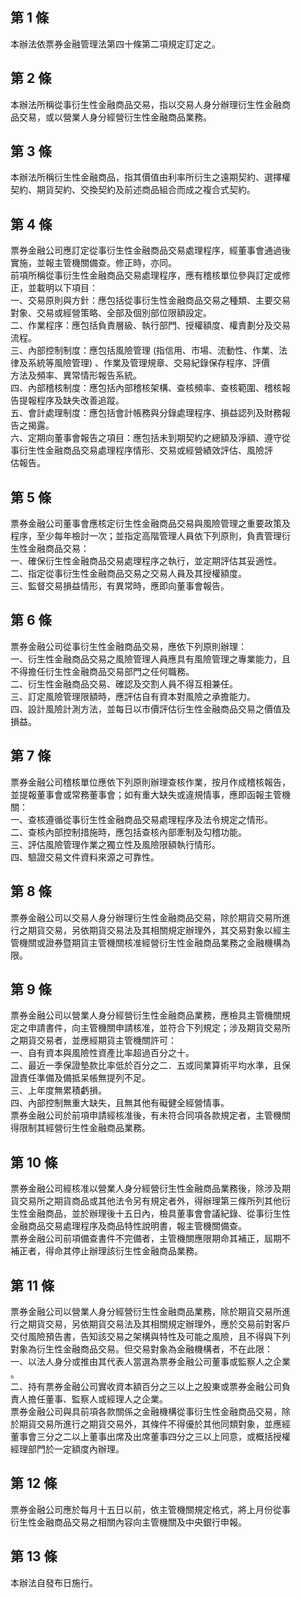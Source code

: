 第 1 條
-------
本辦法依票券金融管理法第四十條第二項規定訂定之。

第 2 條
-------
本辦法所稱從事衍生性金融商品交易，指以交易人身分辦理衍生性金融商  
品交易，或以營業人身分經營衍生性金融商品業務。

第 3 條
-------
本辦法所稱衍生性金融商品，指其價值由利率所衍生之遠期契約、選擇權  
契約、期貨契約、交換契約及前述商品組合而成之複合式契約。

第 4 條
-------
票券金融公司應訂定從事衍生性金融商品交易處理程序，經董事會通過後  
實施，並報主管機關備查。修正時，亦同。  
前項所稱從事衍生性金融商品交易處理程序，應有稽核單位參與訂定或修  
正，並載明以下項目：  
一、交易原則與方針：應包括從事衍生性金融商品交易之種類、主要交易  
    對象、交易或經營策略、全部及個別部位限額設定。  
二、作業程序：應包括負責層級、執行部門、授權額度、權責劃分及交易  
    流程。  
三、內部控制制度：應包括風險管理 (指信用、市場、流動性、作業、法  
    律及系統等風險管理) 、作業及管理規章、交易紀錄保存程序、評價  
    方法及頻率、異常情形報告系統。  
四、內部稽核制度：應包括內部稽核架構、查核頻率、查核範圍、稽核報  
    告提報程序及缺失改善追蹤。  
五、會計處理制度：應包括會計帳務與分錄處理程序、損益認列及財務報  
    告之揭露。  
六、定期向董事會報告之項目：應包括未到期契約之總額及淨額、遵守從  
    事衍生性金融商品交易處理程序情形、交易或經營績效評估、風險評  
    估報告。

第 5 條
-------
票券金融公司董事會應核定衍生性金融商品交易與風險管理之重要政策及  
程序，至少每年檢討一次；並指定高階管理人員依下列原則，負責管理衍  
生性金融商品交易：  
一、確保衍生性金融商品交易處理程序之執行，並定期評估其妥適性。  
二、指定從事衍生性金融商品交易之交易人員及其授權額度。  
三、監督交易損益情形，有異常時，應即向董事會報告。

第 6 條
-------
票券金融公司從事衍生性金融商品交易，應依下列原則辦理：  
一、衍生性金融商品交易之風險管理人員應具有風險管理之專業能力，且  
    不得擔任衍生性金融商品交易部門之任何職務。  
二、衍生性金融商品交易、確認及交割人員不得互相兼任。  
三、訂定風險管理限額時，應評估自有資本對風險之承擔能力。  
四、設計風險計測方法，並每日以市價評估衍生性金融商品交易之價值及  
    損益。

第 7 條
-------
票券金融公司稽核單位應依下列原則辦理查核作業，按月作成稽核報告，  
並提報董事會或常務董事會；如有重大缺失或違規情事，應即函報主管機  
關：  
一、查核遵循從事衍生性金融商品交易處理程序及法令規定之情形。  
二、查核內部控制措施時，應包括查核內部牽制及勾稽功能。  
三、評估風險管理作業之獨立性及風險限額執行情形。  
四、驗證交易文件資料來源之可靠性。

第 8 條
-------
票券金融公司以交易人身分辦理衍生性金融商品交易，除於期貨交易所進  
行之期貨交易，另依期貨交易法及其相關規定辦理外，其交易對象以經主  
管機關或證券暨期貨主管機關核准經營衍生性金融商品業務之金融機構為  
限。

第 9 條
-------
票券金融公司以營業人身分經營衍生性金融商品業務，應檢具主管機關規  
定之申請書件，向主管機關申請核准，並符合下列規定；涉及期貨交易所  
之期貨交易者，並應經期貨主管機關許可：  
一、自有資本與風險性資產比率超過百分之十。  
二、最近一季保證墊款比率低於百分之二．五或同業算術平均水準，且保  
    證責任準備及備抵呆帳無提列不足。  
三、上年度無累積虧損。  
四、內部控制無重大缺失，且無其他有礙健全經營情事。  
票券金融公司於前項申請經核准後，有未符合同項各款規定者，主管機關  
得限制其經營衍生性金融商品業務。

第 10 條
--------
票券金融公司經核准以營業人身分經營衍生性金融商品業務後，除涉及期  
貨交易所之期貨商品或其他法令另有規定者外，得辦理第三條所列其他衍  
生性金融商品，並於辦理後十五日內，檢具董事會會議紀錄、從事衍生性  
金融商品交易處理程序及商品特性說明書，報主管機關備查。  
票券金融公司前項備查書件不完備者，主管機關應限期命其補正，屆期不  
補正者，得命其停止辦理該衍生性金融商品業務。

第 11 條
--------
票券金融公司以營業人身分經營衍生性金融商品業務，除於期貨交易所進  
行之期貨交易，另依期貨交易法及其相關規定辦理外，應於交易前對客戶  
交付風險預告書，告知該交易之架構與特性及可能之風險，且不得與下列  
對象為衍生性金融商品交易。但交易對象為金融機構者，不在此限：  
一、以法人身分或推由其代表人當選為票券金融公司董事或監察人之企業  
    。  
二、持有票券金融公司實收資本額百分之三以上之股東或票券金融公司負  
    責人擔任董事、監察人或經理人之企業。  
票券金融公司與具前項各款關係之金融機構從事衍生性金融商品交易，除  
於期貨交易所進行之期貨交易外，其條件不得優於其他同類對象，並應經  
董事會三分之二以上董事出席及出席董事四分之三以上同意，或概括授權  
經理部門於一定額度內辦理。

第 12 條
--------
票券金融公司應於每月十五日以前，依主管機關規定格式，將上月份從事  
衍生性金融商品交易之相關內容向主管機關及中央銀行申報。

第 13 條
--------
本辦法自發布日施行。

